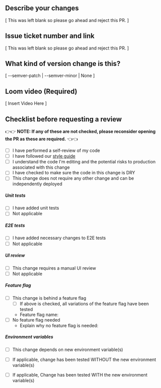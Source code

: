 ## Describe your changes

[ This was left blank so please go ahead and reject this PR. ] 

## Issue ticket number and link

[ This was left blank so please go ahead and reject this PR. ]

## What kind of version change is this?

[ --semver-patch | --semver-minor | None ]

## Loom video (Required)

[ Insert Video Here ]

## Checklist before requesting a review

👉👉 **NOTE: If any of these are not checked, please reconsider opening the PR as these are required.** 👈👈 

- [ ] I have performed a self-review of my code
- [ ] I have followed our [style guide](https://google.github.io/styleguide/jsguide.html) 
- [ ] I understand the code I'm editing and the potential risks to production associated with this change
- [ ] I have checked to make sure the code in this change is DRY
- [ ] This change does not require any other change and can be independently deployed

##### Unit tests 
- [ ] I have added unit tests
- [ ] Not applicable

##### E2E tests
- [ ] I have added necessary changes to E2E tests
- [ ] Not applicable

##### UI review
- [ ] This change requires a manual UI review
- [ ] Not applicable

##### Feature flag
- [ ] This change is behind a feature flag
  - [ ] If above is checked, all variations of the feature flag have been tested 
  - Feature flag name: 
- [ ] No feature flag needed
  - Explain why no feature flag is needed:

##### Environment variables
- [ ] This change depends on new environment variable(s)
- [ ] If applicable, change has been tested WITHOUT the new environment variable(s)
- [ ] If applicable, Change has been tested WITH the new environment variable(s)

